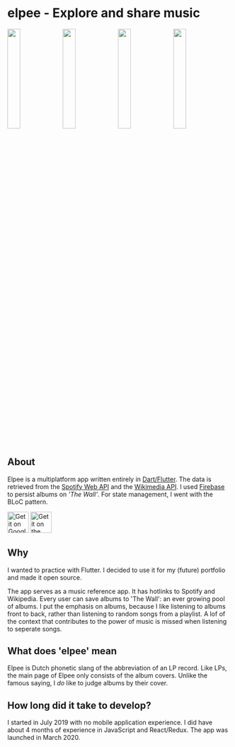 # elpee - Explore and share music


<img src="./assets/screenshots/screenshot1.jpg" width=24%/>
<img src="./assets/screenshots/screenshot2.jpg" width=24%/>
<img src="./assets/screenshots/screenshot3.jpg" width=24%/>
<img src="./assets/screenshots/screenshot4.jpg" width=24%/>


## About

Elpee is a multiplatform app written entirely in [Dart/Flutter](https://flutter.dev/). The data is retrieved from the [Spotify Web API](https://developer.spotify.com/documentation/web-api/) and the [Wikimedia API](https://www.mediawiki.org/wiki/API:Main_page). I used [Firebase](https://firebase.google.com/) to persist albums on <i>'The Wall'</i>. For state management, I went with the BLoC pattern.


<div>
    <a href='https://play.google.com/store/apps/details?id=com.tom.elpee'><img alt='Get it on Google Play' src='assets/buttons/google_play.png' height='48px'/></a>
    <a href='https://apps.apple.com/us/app/elpee/id1501845272?ls=1'><img alt='Get it on the App Store' src='assets/buttons/app_store.png' height='48px'/></a>
</div>

## Why

I wanted to practice with Flutter. I decided to use it for my (future) portfolio and made it open source.

The app serves as a music reference app. It has hotlinks to Spotify and Wikipedia. Every user can save albums to 'The Wall': an ever growing pool of albums. I put the emphasis on albums, because I like listening to albums front to back, rather than listening to random songs from a playlist. A lof of the context that contributes to the power of music is missed when listening to seperate songs.

## What does 'elpee' mean

Elpee is Dutch phonetic slang of the abbreviation of an LP record. Like LPs, the main page of Elpee only consists of the album covers. Unlike the famous saying, I <i>do</i> like to judge albums by their cover.

## How long did it take to develop?

I started in July 2019 with no mobile application experience. I did have about 4 months of experience in JavaScript and React/Redux. The app was launched in March 2020.

